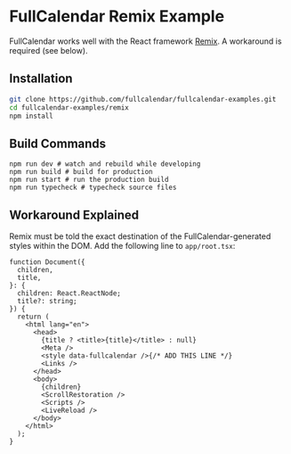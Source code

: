 
# FullCalendar Remix Example

FullCalendar works well with the React framework [Remix](https://remix.run/).
A workaround is required (see below).


## Installation

```bash
git clone https://github.com/fullcalendar/fullcalendar-examples.git
cd fullcalendar-examples/remix
npm install
```


## Build Commands

```
npm run dev # watch and rebuild while developing
npm run build # build for production
npm run start # run the production build
npm run typecheck # typecheck source files
```


## Workaround Explained

Remix must be told the exact destination of the FullCalendar-generated styles within the DOM.
Add the following line to `app/root.tsx`:

```tsx
function Document({
  children,
  title,
}: {
  children: React.ReactNode;
  title?: string;
}) {
  return (
    <html lang="en">
      <head>
        {title ? <title>{title}</title> : null}
        <Meta />
        <style data-fullcalendar />{/* ADD THIS LINE */}
        <Links />
      </head>
      <body>
        {children}
        <ScrollRestoration />
        <Scripts />
        <LiveReload />
      </body>
    </html>
  );
}
```
